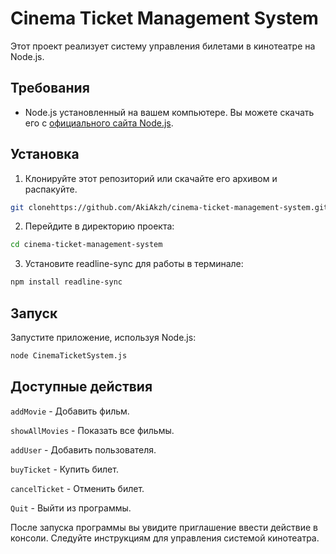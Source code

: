 # Cinema Ticket Management System

Этот проект реализует систему управления билетами в кинотеатре на Node.js.

## Требования

- Node.js установленный на вашем компьютере. Вы можете скачать его с [официального сайта Node.js](https://nodejs.org/).

## Установка

1. Клонируйте этот репозиторий или скачайте его архивом и распакуйте.

```bash
git clonehttps://github.com/AkiAkzh/cinema-ticket-management-system.git
```


2. Перейдите в директорию проекта:

```bash
cd cinema-ticket-management-system
```

3. Установите readline-sync для работы в терминале:
```bash
npm install readline-sync
```

## Запуск
Запустите приложение, используя Node.js:

```bash
node CinemaTicketSystem.js
```

## Доступные действия
`addMovie` - Добавить фильм.

`showAllMovies` - Показать все фильмы.

`addUser` - Добавить пользователя.

`buyTicket` - Купить билет.

`cancelTicket` - Отменить билет.

`Quit` - Выйти из программы.


После запуска программы вы увидите приглашение ввести действие в консоли. Следуйте инструкциям для управления системой кинотеатра.
